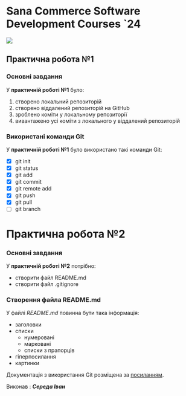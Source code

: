 # Sana Commerce Software Development Courses `24
![](https://upload.wikimedia.org/wikipedia/commons/0/08/Sana_Commerce_Logo.png)
## Практична робота №1
### Основні завдання
У **практичній роботі №1** було:

1. створено локальний репозиторій
1. створено віддалений репозиторій на GitHub
1. зроблено коміти у локальному репозиторії
1. вивантажено усі коміти з локального у віддалений репозиторій
### Використані команди Git
У **практичній роботі №1** було використано такі команди Git:
- [x] git init
- [x] git status
- [x] git add
- [x] git commit
- [x] git remote add
- [x] git push
- [x] git pull
- [ ] git branch

# Практична робота №2
### Основні завдання
У **практичній роботі №2** потрібно:
* створити файл README.md
* створити файл .gitignore
### Створення файла README.md
У файлі *README.md* повинна бути така інформація:

* заголовки
* списки
  * нумеровані
  *  марковані
  * списки з прапорців
* гіперпосилання
* картинки

Документація з використання Git розміщена за [посиланням](https://docs.github.com/en).

Виконав : ***Середа Іван***
